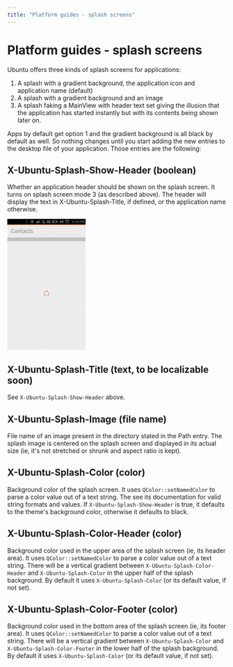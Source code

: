 ```yaml
---
title: "Platform guides - splash screens"
---
```


# Platform guides - splash screens

Ubuntu offers three kinds of splash screens for applications:

  1. A splash with a gradient background, the application icon and application name (default)
  2. A splash with a gradient background and an image
  3. A splash faking a MainView with header text set giving the illusion that the application has started instantly but with its contents being shown later on.

Apps by default get option 1 and the gradient background is all black by
default as well. So nothing changes until you start adding the new entries to
the desktop file of your application. Those entries are the following:

## X-Ubuntu-Splash-Show-Header (boolean)

Whether an application header should be shown on the splash screen. It turns
on splash screen mode 3 (as described above). The header will display the text
in X-Ubuntu-Splash-Title, if defined, or the application name otherwise.

![](../../../media/contacts_splash-180x300.png)

## X-Ubuntu-Splash-Title (text, to be localizable soon)

See `X-Ubuntu-Splash-Show-Header` above.

## X-Ubuntu-Splash-Image (file name)

File name of an image present in the directory stated in the Path entry. The
splash image is centered on the splash screen and displayed in its actual size
(ie, it's not stretched or shrunk and aspect ratio is kept).

## X-Ubuntu-Splash-Color (color)

Background color of the splash screen. It uses `QColor::setNamedColor` to parse
a color value out of a text string. The see its documentation for valid string
formats and values. If `X-Ubuntu-Splash-Show-Header` is true, it defaults to the
theme's background color, otherwise it defaults to black.

## X-Ubuntu-Splash-Color-Header (color)

Background color used in the upper area of the splash screen (ie, its header
area). It uses `QColor::setNamedColor` to parse a color value out of a text
string. There will be a vertical gradient between `X-Ubuntu-Splash-Color-Header`
and `X-Ubuntu-Splash-Color` in the upper half of the splash background. By
default it uses `X-Ubuntu-Splash-Color` (or its default value, if not set).

## X-Ubuntu-Splash-Color-Footer (color)

Background color used in the bottom area of the splash screen (ie, its footer
area). It uses `QColor::setNamedColor` to parse a color value out of a text
string. There will be a vertical gradient between `X-Ubuntu-Splash-Color` and
`X-Ubuntu-Splash-Color-Footer` in the lower half of the splash background. By
default it uses `X-Ubuntu-Splash-Color` (or its default value, if not set).
